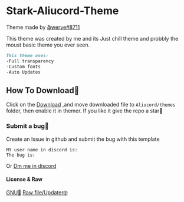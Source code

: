 # Stark-Aliucord-Theme
Theme made by [ֆwerve#8711](https://discord.com/users/756885340047802410)

This theme was created by me and its Just chill theme and probbly the moust basic theme you ever seen. 
```md
This theme uses:
-Full transparency
-Custom fonts
-Auto Updates
```
## How To Download📲
Click on the [Download](https://mega.nz/file/GYBhSBCL#YDXXlz-cebAyeKIp41k0MKwl3HnuVJZsuy5ZCpzOK_o) 
,and move downloaded file to `Aliucord/themes` folder, then enable it in themer. 
If you like it give the repo a star💫
### Submit a bug😬
Create an Issue in github and submit the bug with this template 
```
MY user name in discord is: 
The bug is: 
```
Or [Dm me in discord](https://discord.com/users/756885340047802410)

#### License & Raw
[GNU📃](https://github.com/Swerve8711/Stark-Aliucord-Theme/LICENSE) [Raw file/Updater🤓](https://raw.githubusercontent.com/Swerve8711/Stark-Aliucord-Theme/main/Stark.json) 


